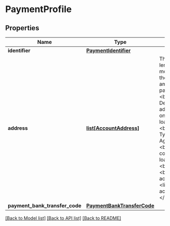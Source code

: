 # PaymentProfile


## Properties
Name | Type | Description | Notes
------------ | ------------- | ------------- | -------------
**identifier** | [**PaymentIdentifier**](PaymentIdentifier.md) |  | [optional] 
**address** | [**list[AccountAddress]**](AccountAddress.md) | The address of the lender to which the monthly payments or the loan payoff amount should be paid. &lt;br&gt;&lt;b&gt;Additional Details:&lt;/b&gt;The address field applies only to the student loan account type.&lt;br&gt;&lt;b&gt;Account Type&lt;/b&gt;: Aggregated&lt;br&gt;&lt;b&gt;Applicable containers&lt;/b&gt;: loan&lt;br&gt;&lt;b&gt;Endpoints&lt;/b&gt;:&lt;br&gt;&lt;ul&gt;&lt;li&gt;GET accounts&lt;/li&gt;&lt;li&gt;GET accounts/{accountId}&lt;/li&gt;&lt;/ul&gt; | [optional] 
**payment_bank_transfer_code** | [**PaymentBankTransferCode**](PaymentBankTransferCode.md) |  | [optional] 

[[Back to Model list]](../README.md#documentation-for-models) [[Back to API list]](../README.md#documentation-for-api-endpoints) [[Back to README]](../README.md)



